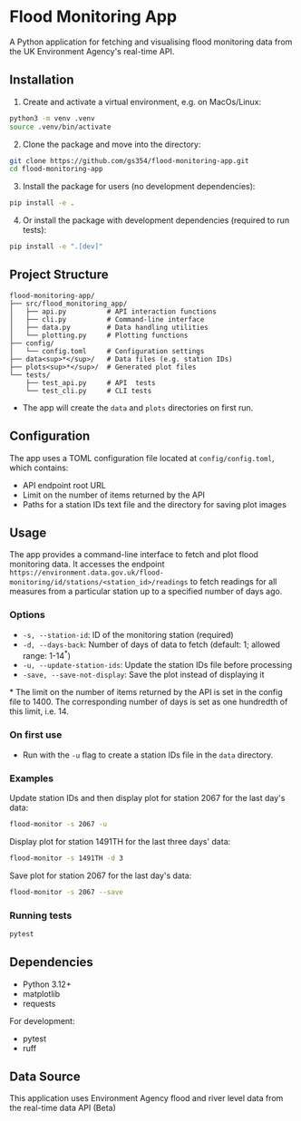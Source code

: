 # Flood Monitoring App

A Python application for fetching and visualising flood monitoring data from the UK Environment Agency's real-time API.

## Installation

1. Create and activate a virtual environment, e.g. on MacOs/Linux:
```bash
python3 -m venv .venv
source .venv/bin/activate
```

2. Clone the package and move into the directory:
```bash
git clone https://github.com/gs354/flood-monitoring-app.git
cd flood-monitoring-app
```

3. Install the package for users (no development dependencies):
```bash
pip install -e .
```

4. Or install the package with development dependencies (required to run tests):
```bash
pip install -e ".[dev]"
```

## Project Structure

```
flood-monitoring-app/
├── src/flood_monitoring_app/
│   ├── api.py          # API interaction functions
│   ├── cli.py          # Command-line interface
│   ├── data.py         # Data handling utilities
│   └── plotting.py     # Plotting functions
├── config/
│   └── config.toml     # Configuration settings
├── data<sup>*</sup>/   # Data files (e.g. station IDs)
├── plots<sup>*</sup>/  # Generated plot files
└── tests/              
    ├── test_api.py     # API  tests
    └── test_cli.py     # CLI tests
```

* The app will create the `data` and `plots` directories on first run.

## Configuration

The app uses a TOML configuration file located at `config/config.toml`, which contains:
- API endpoint root URL
- Limit on the number of items returned by the API
- Paths for a station IDs text file and the directory for saving plot images


## Usage

The app provides a command-line interface to fetch and plot flood monitoring data. 
It accesses the endpoint `https://environment.data.gov.uk/flood-monitoring/id/stations/<station_id>/readings` to fetch readings for all measures from a particular station up to a specified number of days ago.

### Options

- `-s, --station-id`: ID of the monitoring station (required)
- `-d, --days-back`: Number of days of data to fetch (default: 1; allowed range: 1-14<sup>*</sup>)
- `-u, --update-station-ids`: Update the station IDs file before processing
- `-save, --save-not-display`: Save the plot instead of displaying it

\* The limit on the number of items returned by the API is set in the config file to 1400. The corresponding number of days is set as one hundredth of this limit, i.e. 14. 

### On first use
- Run with the `-u` flag to create a station IDs file in the `data` directory.


### Examples

Update station IDs and then display plot for station 2067 for the last day's data:

```bash
flood-monitor -s 2067 -u
```

Display plot for station 1491TH for the last three days' data:

```bash
flood-monitor -s 1491TH -d 3
```

Save plot for station 2067 for the last day's data:

```bash
flood-monitor -s 2067 --save
```


### Running tests

```bash
pytest
```



## Dependencies

- Python 3.12+
- matplotlib
- requests

For development:
- pytest
- ruff

## Data Source

This application uses Environment Agency flood and river level data from the real-time data API (Beta)


    